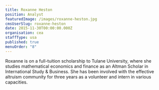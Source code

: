 ```yaml
---
title: Roxanne Heston
position: Analyst
featuredImage: /images/roxanne-heston.jpg
cmsUserSlug: roxanne-heston
date: 2015-11-30T00:00:00.000Z
organisation: cea
staffType: usa
published: true
menuOrder: "8"
---
```


Roxanne is on a full-tuition scholarship to Tulane University, where she studies mathematical economics and finance as an Altman Scholar in International Study &amp; Business. She has been involved with the effective altruism community for three years as a volunteer and intern in various capacities.  
